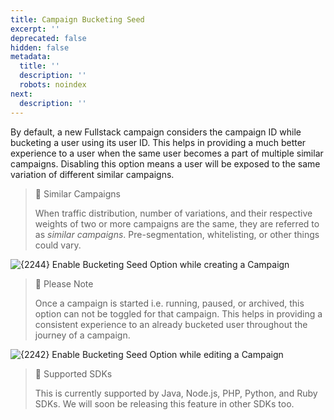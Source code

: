 ```yaml
---
title: Campaign Bucketing Seed
excerpt: ''
deprecated: false
hidden: false
metadata:
  title: ''
  description: ''
  robots: noindex
next:
  description: ''
---
```

By default, a new Fullstack campaign considers the campaign ID while bucketing a user using its user ID. This helps in providing a much better experience to a user when the same user becomes a part of multiple similar campaigns. Disabling this option means a user will be exposed to the same variation of different similar campaigns.

> 📘 Similar Campaigns
>
> When traffic distribution, number of variations, and their respective weights of two or more campaigns are the same, they are referred to as *similar campaigns*. Pre-segmentation, whitelisting, or other things could vary.

<Image title="Screen Shot 2021-08-17 at 3.48.33 PM.png" alt={2244} src="https://files.readme.io/1725334-Screen_Shot_2021-08-17_at_3.48.33_PM.png">
  Enable Bucketing Seed Option while creating a Campaign
</Image>

> 🚧 Please Note
>
> Once a campaign is started i.e. running, paused, or archived, this option can not be toggled for that campaign. This helps in providing a consistent experience to an already bucketed user throughout the journey of a campaign.

<Image title="Screen Shot 2021-08-17 at 3.49.25 PM.png" alt={2242} src="https://files.readme.io/163cdb2-Screen_Shot_2021-08-17_at_3.49.25_PM.png">
  Enable Bucketing Seed Option while editing a Campaign
</Image>

> 🚧 Supported SDKs
>
> This is currently supported by Java, Node.js, PHP, Python, and Ruby SDKs. We will soon be releasing this feature in other SDKs too.

